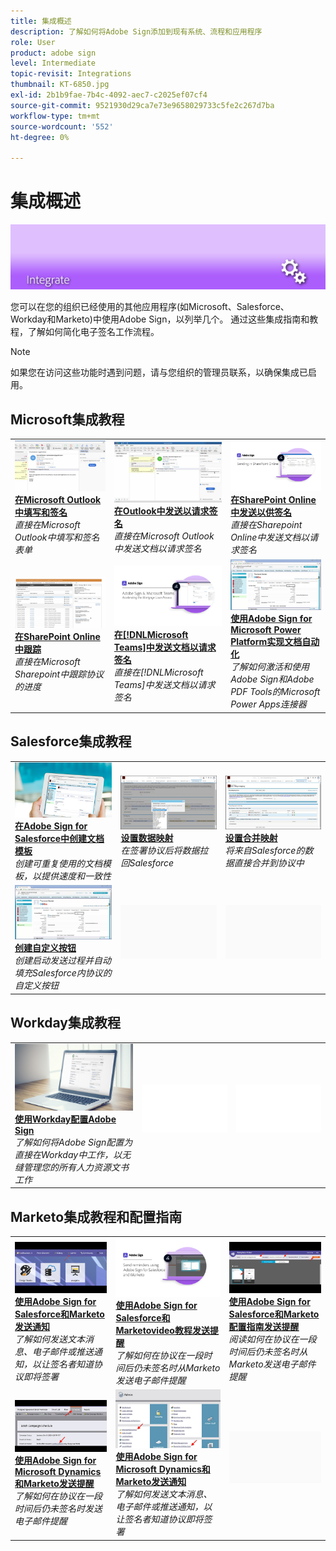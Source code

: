 ```yaml
---
title: 集成概述
description: 了解如何将Adobe Sign添加到现有系统、流程和应用程序
role: User
product: adobe sign
level: Intermediate
topic-revisit: Integrations
thumbnail: KT-6850.jpg
exl-id: 2b1b9fae-7b4c-4092-aec7-c2025ef07cf4
source-git-commit: 9521930d29ca7e73e9658029733c5fe2c267d7ba
workflow-type: tm+mt
source-wordcount: '552'
ht-degree: 0%

---
```


# 集成概述

![Sign集成图像](../assets/Hero-Integrate.png)

您可以在您的组织已经使用的其他应用程序(如Microsoft、Salesforce、Workday和Marketo)中使用Adobe Sign，以列举几个。 通过这些集成指南和教程，了解如何简化电子签名工作流程。

>[!NOTE]
> 如果您在访问这些功能时遇到问题，请与您组织的管理员联系，以确保集成已启用。

## Microsoft集成教程

<table style="table-layout:fixed">
<tr>
  <td>
    <a href="fill-and-sign-doc-microsoft-outlook.md">
      <img alt="在Microsoft Outlook中填写和签名" src="../assets/MS-FillSign.png" />
    </a>
    <div>
    <a href="fill-and-sign-doc-microsoft-outlook.md"><strong>在Microsoft Outlook中填写和签名</strong></a>
    </div>
    <em>直接在Microsoft Outlook中填写和签名表单</em>
    <br>
  </td>
  <td>
    <a href="send-for-signature-with-outlook.md">
      <img alt="在Outlook中发送以请求签名" src="../assets/MS-SendOutlook.png" />
    </a>
    <div>
    <a href="send-for-signature-with-outlook.md"><strong>在Outlook中发送以请求签名</strong></a>
    </div>
    <em>直接在Microsoft Outlook中发送文档以请求签名</em>
    <br>
  </td>
  <td>
    <a href="send-for-signature-with-sharepoint-online.md">
      <img alt="在SharePoint Online中发送以供签名" src="../assets/Sending-in-SP.png" />
    </a>
    <div>
    <a href="send-for-signature-with-sharepoint-online.md"><strong>在SharePoint Online中发送以供签名</strong></a>
    </div>
    <em>直接在Sharepoint Online中发送文档以请求签名</em>
    <br>
  </td>
</tr>
<tr>
  <td>
    <a href="track-an-agreement-with-sharepoint-online.md">
      <img alt="在SharePoint Online中跟踪" src="../assets/MS-TrackSP.png" />
    </a>
    <div>
    <a href="track-an-agreement-with-sharepoint-online.md"><strong>在SharePoint Online中跟踪</strong></a>
    </div>
    <em>直接在Microsoft Sharepoint中跟踪协议的进度</em>
    <br>
  </td>
  <td>
    <a href="adobe-sign-teams-mortgage.md">
      <img alt="在[!DNLMicrosoft Teams]中发送文档以请求签名" src="../assets/teamsmortgage.png" />
    </a>
    <div>
    <a href="adobe-sign-teams-mortgage.md"><strong>在[!DNLMicrosoft Teams]中发送文档以请求签名</strong></a>
    </div>
    <em>直接在[!DNLMicrosoft Teams]中发送文档以请求签名</em>
    <br>
  </td>
  <td>
    <a href="documentautomation.md">
      <img alt="使用Adobe Sign for Microsoft Power Platform实现文档自动化" src="../assets/SF-Button.png" />
    </a>
    <div>
    <a href="documentautomation.md"><strong>使用Adobe Sign for Microsoft Power Platform实现文档自动化</strong></a>
    </div>
    <em>了解如何激活和使用Adobe Sign和Adobe PDF Tools的Microsoft Power Apps连接器</em>
    <br>
  </td>
</tr>
</table>

## Salesforce集成教程

<table style="table-layout:fixed">
<tr>
  <td>
    <a href="create-an-agreement-template.md">
      <img alt="在Adobe Sign for Salesforce中创建文档模板" src="../assets/SF-Template.png" />
    </a>
    <div>
    <a href="create-an-agreement-template.md"><strong>在Adobe Sign for Salesforce中创建文档模板</strong></a>
    </div>
    <em>创建可重复使用的文档模板，以提供速度和一致性</em>
    <br>
  </td>
  <td>
    <a href="set-up-data-mapping.md">
      <img alt="设置数据映射" src="../assets/SF-DataMapping.png" />
    </a>
    <div>
    <a href="set-up-data-mapping.md"><strong>设置数据映射</strong></a>
    </div>
    <em>在签署协议后将数据拉回Salesforce</em>
    <br>
  </td>
  <td>
    <a href="set-up-merging-map.md">
      <img alt="设置合并映射" src="../assets/SF-MergeMapping.png" />
    </a>
    <div>
    <a href="set-up-merging-map.md"><strong>设置合并映射</strong></a>
    </div>
    <em>将来自Salesforce的数据直接合并到协议中</em>
    <br>
  </td>
</tr>
<tr>
  <td>
    <a href="create-a-custom-button.md">
      <img alt="创建自定义按钮" src="../assets/SF-Button.png" />
    </a>
    <div>
    <a href="create-a-custom-button.md"><strong>创建自定义按钮</strong></a>
    </div>
    <em>创建启动发送过程并自动填充Salesforce内协议的自定义按钮</em>
    <br>
  </td>
  <td>
    <img alt="间隔符" src="../assets/Grayspacer.png" />
    <div>
    <br>
  </td>
  <td>
    <img alt="间隔符" src="../assets/Grayspacer.png" />
    <div>
    <br>
  </td>
</tr>
</table>

## Workday集成教程

<table style="table-layout:fixed">
<tr>
  <td>
    <a href="workday.md">
      <img alt="使用Workday配置Adobe Sign" src="../assets/WD-Configure.png" />
    </a>
    <div>
    <a href="workday.md"><strong>使用Workday配置Adobe Sign</strong></a>
    </div>
    <em>了解如何将Adobe Sign配置为直接在Workday中工作，以无缝管理您的所有人力资源文书工作</em>
    <br>
  </td>
  <td>
    <img alt="间隔符" src="../assets/Whitespacer.png" />
    <div>
    <br>
  </td>
  <td>
    <img alt="间隔符" src="../assets/Whitespacer.png" />
    <div>
    <br>
  </td>
</tr>
</table>

## Marketo集成教程和配置指南

<table style="table-layout:fixed">
<tr>
  <td>
    <a href="marketo-salesforce-sms.md">
      <img alt="使用Adobe Sign for Salesforce和Marketo发送通知" src="../assets/Integrate-Salesforce-SMS.jpg" />
    </a>
    <div>
    <a href="marketo-salesforce-sms.md"><strong>使用Adobe Sign for Salesforce和Marketo发送通知</strong></a>
    </div>
    <em>了解如何发送文本消息、电子邮件或推送通知，以让签名者知道协议即将签署</em>
    <br>
  </td>
  <td>
    <a href="marketo-salesforce-reminder-video.md">
      <img alt="使用Adobe Sign for Salesforce和Marketo视频教程发送提醒" src="../assets/Integrate-Salesforce-Reminder-Video.png" />
    </a>
    <div>
    <a href="marketo-salesforce-reminder.md"><strong>使用Adobe Sign for Salesforce和Marketovideo教程发送提醒</strong></a>
    </div>
    <em>了解如何在协议在一段时间后仍未签名时从Marketo发送电子邮件提醒</em>
    <br>
  </td>
  <td>
    <a href="marketo-salesforce-reminder.md">
      <img alt="使用Adobe Sign for Salesforce和Marketo配置指南发送提醒" src="../assets/Integrate-Salesforce-Reminder.jpg" />
    </a>
    <div>
    <a href="marketo-salesforce-reminder.md"><strong>使用Adobe Sign for Salesforce和Marketo配置指南发送提醒</strong></a>
    </div>
    <em>阅读如何在协议在一段时间后仍未签名时从Marketo发送电子邮件提醒</em>
    <br>
  </td>
</tr>
<tr>
  <td>
    <a href="marketo-dynamics-reminder.md">
      <img alt="使用Adobe Sign for Microsoft Dynamics和Marketo发送提醒" src="../assets/Integrate-Dynamics-Reminder.jpg" />
    </a>
    <div>
    <a href="marketo-dynamics-reminder.md"><strong>使用Adobe Sign for Microsoft Dynamics和Marketo发送提醒</strong></a>
    </div>
    <em>了解如何在协议在一段时间后仍未签名时发送电子邮件提醒</em>
    <br>
  </td>
  <td>
    <a href="marketo-dynamics-sms.md">
      <img alt="使用Adobe Sign for Microsoft Dynamics和Marketo发送通知" src="../assets/Integrate-Dynamics-SMS.jpg" />
    </a>
    <div>
    <a href="marketo-dynamics-sms.md"><strong>使用Adobe Sign for Microsoft Dynamics和Marketo发送通知</strong></a>
    </div>
    <em>了解如何发送文本消息、电子邮件或推送通知，以让签名者知道协议即将签署</em>
    <br>
  </td>
  <td>
    <img alt="间隔符" src="../assets/Grayspacer.png" />
    <div>
    <br>
  </td>
</tr>
</table>
